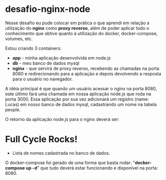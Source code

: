 # desafio-nginx-node

Nesse desafio eu pude colocar em prática o que aprendi em relação a utilização do **nginx** como **proxy reverso**, além de poder aplicar todo o conhecimento que obtive quanto à utilização do docker, docker-compose, volumes, etc.

Estou criando 3 containers:
- **app** - minha aplicação desenvolvida em node.js
- **db** - meu banco de dados mysql
- **nginx** - que servirá de proxy reverso, recebendo as chamadas na porta 8080 e redirecionando para a aplicação e depois devolvendo a resposta para o usuário no navegador.


A idéia principal é que quando um usuário acessar o nginx na porta 8080, este último fará uma chamada em nossa aplicação node.js que roda na porta 3000. Essa aplicação por sua vez adicionará um registro (name: Lucas) em nosso banco de dados mysql, cadastrando um nome na tabela people.

O retorno da aplicação node.js para o nginx deverá ser:

<h1>Full Cycle Rocks!</h1>

- Lista de nomes cadastrada no banco de dados.

O docker-compose foi gerado de uma forma que basta rodar: "**docker-compose up -d**" que tudo deverá estar funcionando e disponível na porta: 8080.
